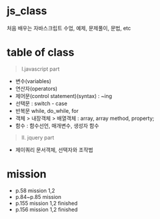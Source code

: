 # js_class
처음 배우는 자바스크립트 수업, 예제, 문제풀이, 문법, etc

# table of class
> I.javascript part
- 변수(variables)
- 연산자(operators)
- 제어문(control statement)(syntax) : ~ing
- 선택문 : switch - case
- 반복문 while, do_while, for
- 객체 > 내장객체 > 배열객체 : array, array method, property;
- 함수 : 함수선언, 매개변수, 생성자 함수

> II. jquery part
 - 제이쿼리 문서객체, 선택자와 조작법

# mission
- p.58 mission 1,2
- p.84~p.85 mission
- p.155 mission 1,2 finished
- p.156 mission 1,2 finished